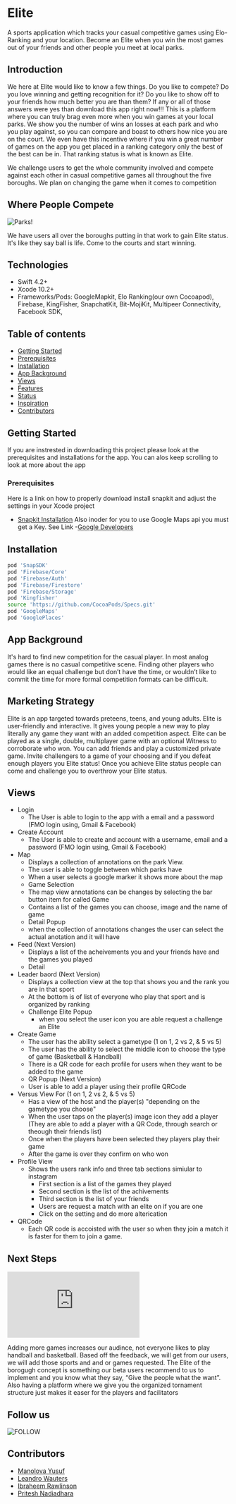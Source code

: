 # Elite
A sports application which tracks your casual competitive games using Elo-Ranking and your location. Become an Elite when you win the most games out of your friends and other people you meet at local parks. 


## Introduction 
We here at Elite would like to know a few things. Do you like to compete? Do you love winning and getting recognition for it?
Do you like to show off to your friends how much better you are than them? If any or all of those answers were yes than download this app right now!!! This is a platform where you can truly brag even more when you win games at your local parks. We show you the number of wins an losses at each park and who you play against, so you can compare and boast to others how nice you are on the court. We even have this incentive where if you win a great number of games on the app you get placed in a ranking category only the best of the best can be in. That ranking status is what is known as Elite. 


We challenge users to get the whole community involved and compete against each other in casual competitive games all throughout the five boroughs. We plan on changing the game when it comes to competition 


## Where People Compete 

![Parks!](https://user-images.githubusercontent.com/43886009/60988925-b735b580-a312-11e9-8dc9-959c3c46ec1c.png)


We have users all over the boroughs putting in that work to gain Elite status. It's like they say ball is life. Come to the courts and start winning.

## Technologies

* Swift 4.2+
* Xcode 10.2+
* Frameworks/Pods: GoogleMapkit, Elo Ranking(our own Cocoapod), Firebase, KingFisher, SnapchatKit, Bit-MojiKit, Multipeer Connectivity, Facebook SDK‬,


## Table of contents
* [Getting Started](#getting-started)
* [Prerequisites](#prerequisites)
* [Installation](#installation)
* [App Background](#app-background)
* [Views](#views)
* [Features](#features)
* [Status](#status)
* [Inspiration](#inspiration)
* [Contributors](#contributors)

## Getting Started
If you are instrested in downloading this project please look at the prerequisites and installations for the app. You can alos keep scrolling to look at more about the app

### Prerequisites
Here is a link on how to properly download install snapkit and adjust the settings in your Xcode project
- [Snapkit Installation](https://medium.com/adventures-in-ios-mobile-app-development/snapchat-snap-kit-sdk-tutorial-for-ios-swift-311863074bab)
Also inoder for you to use Google Maps api you must get a Key. See Link
-[Google Developers](https://developers.google.com/maps/documentation/ios-sdk/start)

## Installation
```bash
pod 'SnapSDK'
pod 'Firebase/Core'
pod 'Firebase/Auth'
pod 'Firebase/Firestore'
pod 'Firebase/Storage'
pod 'Kingfisher'
source 'https://github.com/CocoaPods/Specs.git'
pod 'GoogleMaps'
pod 'GooglePlaces'
```
## App Background
It's hard to find new competition for the casual player. In most analog games there is no casual competitive scene. Finding other players who would like an equal challenge but don’t have the time, or wouldn’t like to commit the time for more formal competition formats can be difficult. 

## Marketing Strategy
Elite is an app targeted towards preteens, teens, and young adults. Elite is user-friendly and interactive. It gives young people a new way to play literally any game they want with an added competition aspect. Elite can be played as a single, double, multiplayer game with an optional Witness to corroborate who won. You can add friends and play a customized private game. Invite challengers to a game of your choosing and if you defeat enough players you   Elite status! Once you achieve Elite status people can come and challenge you to overthrow your Elite status.





## Views
* Login
  - The User is able to login to the app with a email and a password (FMO login using, Gmail & Facebook)
* Create Account
  - The User is able to create and account  with a username, email and a password (FMO login using, Gmail & Facebook)
* Map 
  - Displays a collection of annotations on the park View.
  - The user is able to toggle between which parks have 
  - When a user selects a google marker it shows more about the map
   * Game Selection
   - The map view annotations can be changes by selecting the bar button item for called Game
   - Contains a list of the games you can choose, image and the name of game
   * Detail Popup
   - when the collection of annotations changes the user can select the actual anotation and it will have
* Feed (Next Version)
   - Displays a list of the acheivements you and your friends have and the games you played
  * Detail
* Leader baord (Next Version)
   - Displays a collection view at the top that shows you and the rank you are in that sport
   - At the bottom is of list of everyone who play that sport and is organized by ranking 
  * Challenge Elite Popup
    - when you select the user icon you are able request a challenge an Elite 
* Create Game
   - The user has the ability select a gametype (1 on 1, 2 vs 2, & 5 vs 5)
   - The user has the ability to select the middle icon to choose the type of game (Basketball & Handball)
   -  There is a QR code for each profile for users when they want to be added to the game
  * QR Popup (Next Version)
   - User is able to add a player using their profile QRCode
* Versus View For (1 on 1, 2 vs 2, & 5 vs 5)
  - Has a view of the host and the player(s) "depending on the gametype you choose"
  - When the user taps on the player(s) image icon they add a player (They are able to add a player with a QR Code, through search or theough their friends list)
  - Once when the players have been selected they players play their game
  - After the game is over they confirm on who won 
* Profile View
  - Shows  the users rank info and three tab sections simiular to instagram
    - First section is a list of the games they played
    - Second section is the list of the achivements 
    - Third section is the list of your friends 
    - Users are request a match with an elite on if you are one
    - Click on the setting and do more alterication 
 * QRCode
    - Each QR code is accoisted with the user so when they join a match it is faster for them to join a game.  
 
 
 ## Next Steps
 
 ![Eilte Demo Deck.pdf](https://github.com/Ibraheemraw/eReminder/files/3378688/Eilte.Demo.Deck.pdf)
 
Adding more games increases our audince, not everyone likes to play handball and basketball. Based off the feedback, we will get from our users,  we will add those sports and and or games requested. The Elite of the borogugh concept is something our beta users recommend to us to implement and you know what they say, “Give the people what the want”. Also having a platform where we give you the organized tornament structure just makes it easer for the players and facilitators

## Follow us

![FOLLOW](https://user-images.githubusercontent.com/43886009/60990607-d0d8fc00-a316-11e9-9255-da579d720dc0.png)
 
## Contributors
- [Manolova Yusuf](https://github.com/manolovayusuf)
- [Leandro Wauters](https://github.com/leandrowauters)
- [Ibraheem Rawlinson](https://github.com/Ibraheemraw)
- [Pritesh Nadiadhara](https://github.com/PNadiadhara)

